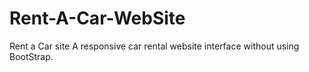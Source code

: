 # Rent-A-Car-WebSite
Rent a Car site
A responsive car rental website interface without using BootStrap.
